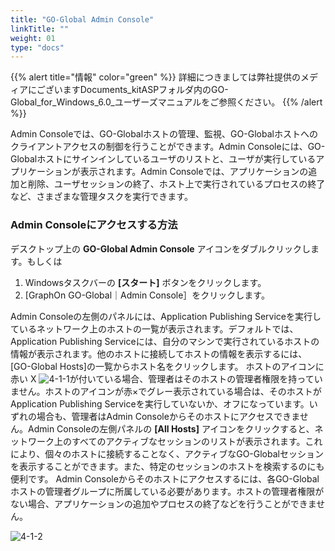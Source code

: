 ```yaml
---
title: "GO-Global Admin Console"
linkTitle: ""
weight: 01
type: "docs"
---
```

{{% alert title="情報" color="green" %}}
詳細につきましては弊社提供のメディアにございますDocuments_kitASPフォルダ内のGO-Global_for_Windows_6.0_ユーザーズマニュアルをご参照ください。
{{% /alert %}}

Admin Consoleでは、GO-Globalホストの管理、監視、GO-Globalホストへのクライアントアクセスの制御を行うことができます。Admin Consoleには、GO-Globalホストにサインインしているユーザのリストと、ユーザが実行しているアプリケーションが表示されます。Admin Consoleでは、アプリケーションの追加と削除、ユーザセッションの終了、ホスト上で実行されているプロセスの終了など、さまざまな管理タスクを実行できます。

### Admin Consoleにアクセスする方法
デスクトップ上の **GO-Global Admin Console** アイコンをダブルクリックします。もしくは

1. Windowsタスクバーの **[スタート]** ボタンをクリックします。
2. [GraphOn GO-Global｜Admin Console］をクリックします。

Admin Consoleの左側のパネルには、Application Publishing Serviceを実行しているネットワーク上のホストの一覧が表示されます。デフォルトでは、Application Publishing Serviceには、自分のマシンで実行されているホストの情報が表示されます。他のホストに接続してホストの情報を表示するには、[GO-Global Hosts]の一覧からホスト名をクリックします。
ホストのアイコンに赤い X ![4-1-1](/img/4-1-1.png)が付いている場合、管理者はそのホストの管理者権限を持っていません。ホストのアイコンが赤×でグレー表示されている場合は、そのホストがApplication Publishing Serviceを実行していないか、オフになっています。いずれの場合も、管理者はAdmin Consoleからそのホストにアクセスできません。Admin Consoleの左側パネルの **[All Hosts]** アイコンをクリックすると、ネットワーク上のすべてのアクティブなセッションのリストが表示されます。これにより、個々のホストに接続することなく、アクティブなGO-Globalセッションを表示することができます。また、特定のセッションのホストを検索するのにも便利です。
Admin Consoleからそのホストにアクセスするには、各GO-Globalホストの管理者グループに所属している必要があります。ホストの管理者権限がない場合、アプリケーションの追加やプロセスの終了などを行うことができません。

![4-1-2](/img/4-1-2.png)